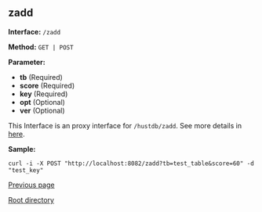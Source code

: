 ## zadd ##

**Interface:** `/zadd`

**Method:** `GET | POST`

**Parameter:** 

*  **tb** (Required)  
*  **score** (Required)  
*  **key** (Required)  
*  **opt** (Optional)
*  **ver** (Optional)

This Interface is an proxy interface for `/hustdb/zadd`. See more details in [here](../hustdb/hustdb/zadd.md).  

**Sample:**

    curl -i -X POST "http://localhost:8082/zadd?tb=test_table&score=60" -d "test_key"

[Previous page](../ha.md)

[Root directory](../../index.md)